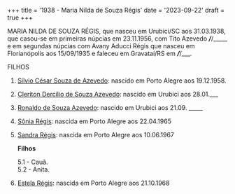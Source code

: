 +++
title = '1938 - Maria Nilda de Souza Régis'
date = '2023-09-22'
draft = true
+++

MARIA NILDA DE SOUZA RÉGIS, que nasceu em Urubici/SC aos 31.03.1938, que casou-se em primeiras núpcias em 23.11.1956, com Tito Azevedo ___/___/_____ e em segundas núpcias com Avany Aducci Régis que nasceu em Florianópolis aos 15/09/1935 e faleceu em Gravataí/RS em ___/___/___.

FILHOS

1. [Sílvio César Souza de Azevedo](): nascido em Porto Alegre aos 19.12.1958.

2. [Cleriton Dercílio de Souza Azevedo](): nascido em Urubici aos 28.01.___

3. [Ronaldo de Souza Azevedo](): nascido em Urubici aos 21.09. _____

4. [Sônia Régis](): nascida em Porto Alegre aos 22.04.1965

5. [Sandra Régis](): nascida em Porto Alegre aos 10.06.1967

	**Filhos**

    5.1 - Cauã.  
    5.2 - Anita.  

6. [Estela Régis](): nascida em Porto Alegre aos 21.10.1968
